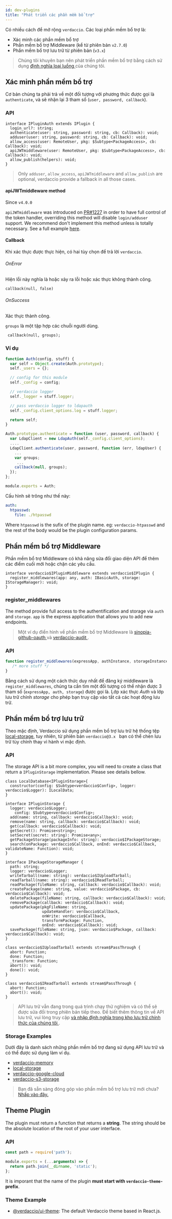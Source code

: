 ```yaml
---
id: dev-plugins
title: "Phát triển các phần mềm bổ trợ"
---
```


Có nhiều cách để mở rộng `verdaccio`. Các loại phần mềm bổ trợ là:

* Xác minh các phần mềm bổ trợ
* Phần mềm bổ trợ Middleware (kể từ phiên bản `v2.7.0`)
* Phần mềm bổ trợ lưu trữ từ phiên bản (` v3.x `)

> Chúng tôi khuyên bạn nên phát triển phần mềm bổ trợ bằng cách sử dụng [định nghĩa loại luồng ](https://github.com/verdaccio/flow-types) của chúng tôi.

## Xác minh phần mềm bổ trợ

Cơ bản chúng ta phải trả về một đối tượng với phương thức được gọi là `authenticate`, và sẽ nhận lại 3 tham số (`user, password, callback`).

### API

```flow
interface IPluginAuth extends IPlugin {
  login_url?: string;
  authenticate(user: string, password: string, cb: Callback): void;
  adduser(user: string, password: string, cb: Callback): void;
  allow_access(user: RemoteUser, pkg: $Subtype<PackageAccess>, cb: Callback): void;
  apiJWTmiddleware(user: RemoteUser, pkg: $Subtype<PackageAccess>, cb: Callback): void;
  allow_publish(helpers): void;
}
```

> Only `adduser`, `allow_access`, `apiJWTmiddleware` and `allow_publish` are optional, verdaccio provide a fallback in all those cases.

#### apiJWTmiddleware method

Since `v4.0.0`

`apiJWTmiddleware` was introduced on [PR#1227](https://github.com/verdaccio/verdaccio/pull/1227) in order to have full control of the token handler, overriding this method will disable `login/adduser` support. We recommend don't implement this method unless is totally necessary. See a full example [here](https://github.com/verdaccio/verdaccio/pull/1227#issuecomment-463235068).

#### Callback

Khi xác thực được thực hiện, có hai tùy chọn để trả lời `verdaccio`.

###### OnError

Hiện lỗi này nghĩa là hoặc xảy ra lỗi hoặc xác thực không thành công.

```flow
callback(null, false)
```

###### OnSuccess

Xác thực thành công.

`groups` là một tập hợp các chuỗi người dùng.

     callback(null, groups);
    

### Ví dụ

```javascript
function Auth(config, stuff) {
  var self = Object.create(Auth.prototype);
  self._users = {};

  // config for this module
  self._config = config;

  // verdaccio logger
  self._logger = stuff.logger;

  // pass verdaccio logger to ldapauth
  self._config.client_options.log = stuff.logger;

  return self;
}

Auth.prototype.authenticate = function (user, password, callback) {
  var LdapClient = new LdapAuth(self._config.client_options);
  ....
  LdapClient.authenticate(user, password, function (err, ldapUser) {
    ...
    var groups;
     ...
    callback(null, groups);
  });
};

module.exports = Auth;
```

Cấu hình sẽ trông như thế này:

```yaml
auth:
  htpasswd:
    file: ./htpasswd
```

Where `htpasswd` is the sufix of the plugin name. eg: `verdaccio-htpasswd` and the rest of the body would be the plugin configuration params.

## Phần mềm bổ trợ Middleware

Phần mềm bổ trợ Middleware có khả năng sửa đổi giao diện API để thêm các điểm cuối mới hoặc chặn các yêu cầu.

```flow
interface verdaccio$IPluginMiddleware extends verdaccio$IPlugin {
  register_middlewares(app: any, auth: IBasicAuth, storage: IStorageManager): void;
}
```

### register_middlewares

The method provide full access to the authentification and storage via `auth` and `storage`. `app` is the express application that allows you to add new endpoints.

> Một ví dụ điển hình về phần mềm bổ trợ Middleware là [ sinopia-github-oauth ](https://github.com/soundtrackyourbrand/sinopia-github-oauth) và <a href = "https: // Github.com/verdaccio/verdaccio-audit">verdaccio-audit </a>.

### API

```js
function register_middlewares(expressApp, authInstance, storageInstance) {
   /* more stuff */
}
```

Bằng cách sử dụng một cách thức duy nhất để đăng ký middleware là `register_middlewares`, chúng ta cần tìm một đối tượng có thể nhận được 3 tham số (` expressApp, auth, storage `) được gọi là. Lớp xác thực *Auth* và lớp lưu trữ chính *storage* cho phép bạn truy cập vào tất cả các hoạt động lưu trữ.

## Phần mềm bổ trợ lưu trữ

Theo mặc định, Verdaccio sử dụng phần mềm bổ trợ lưu trữ hệ thống tệp [local-storage](https://github.com/verdaccio/local-storage), tuy nhiên, từ phiên bản `verdaccio@3.x ` bạn có thể chèn lưu trữ tùy chỉnh thay vì hành vi mặc định.

### API

The storage API is a bit more complex, you will need to create a class that return a `IPluginStorage` implementation. Please see details bellow.

```flow
class LocalDatabase<IPluginStorage>{
  constructor(config: $Subtype<verdaccio$Config>, logger: verdaccio$Logger): ILocalData;
}

interface IPluginStorage {
  logger: verdaccio$Logger;
    config: $Subtype<verdaccio$Config>;
  add(name: string, callback: verdaccio$Callback): void;
  remove(name: string, callback: verdaccio$Callback): void;
  get(callback: verdaccio$Callback): void;
  getSecret(): Promise<string>;
  setSecret(secret: string): Promise<any>;
  getPackageStorage(packageInfo: string): verdaccio$IPackageStorage;
  search(onPackage: verdaccio$Callback, onEnd: verdaccio$Callback, validateName: Function): void;
}

interface IPackageStorageManager {
  path: string;
  logger: verdaccio$Logger;
  writeTarball(name: string): verdaccio$IUploadTarball;
  readTarball(name: string): verdaccio$IReadTarball;
  readPackage(fileName: string, callback: verdaccio$Callback): void;
  createPackage(name: string, value: verdaccio$Package, cb: verdaccio$Callback): void;
  deletePackage(fileName: string, callback: verdaccio$Callback): void;
  removePackage(callback: verdaccio$Callback): void;
  updatePackage(pkgFileName: string,
                updateHandler: verdaccio$Callback,
                onWrite: verdaccio$Callback,
                transformPackage: Function,
                onEnd: verdaccio$Callback): void;
  savePackage(fileName: string, json: verdaccio$Package, callback: verdaccio$Callback): void;
}

class verdaccio$IUploadTarball extends stream$PassThrough {
  abort: Function;
  done: Function;
  _transform: Function;
  abort(): void;
  done(): void;
}

class verdaccio$IReadTarball extends stream$PassThrough {
  abort: Function;
  abort(): void;
}
```

> API lưu trữ vẫn đang trong quá trình chạy thử nghiệm và có thể sẽ được sửa đổi trong phiên bản tiếp theo. Để biết thêm thông tin về API lưu trữ, vui lòng truy cập [ và nhập định nghĩa trong kho lưu trữ chính thức của chúng tôi ](https://github.com/verdaccio/flow-types).

### Storage Examples

Dưới đây là danh sách những phần mềm bổ trợ đang sử dụng API lưu trữ và có thể được sử dụng làm ví dụ.

* [verdaccio-memory](https://github.com/verdaccio/verdaccio-memory)
* [local-storage](https://github.com/verdaccio/local-storage)
* [verdaccio-google-cloud](https://github.com/verdaccio/verdaccio-google-cloud)
* [verdaccio-s3-storage](https://github.com/Remitly/verdaccio-s3-storage/tree/s3)

> Bạn đã sẵn sàng đóng góp vào phần mềm bổ trợ lưu trữ mới chưa? [Nhấp vào đây.](https://github.com/verdaccio/verdaccio/issues/103#issuecomment-357478295)

## Theme Plugin

The plugin must return a function that returns a **string**. The string should be the absolute location of the root of your user interface.

### API

```javascript
const path = require('path');

module.exports = (...arguments) => {
  return path.join(__dirname, 'static');
};
```

It is imporant that the name of the plugin **must start with `verdaccio-theme-` prefix**.

### Theme Example

* [@verdaccio/ui-theme](https://github.com/verdaccio/ui): The default Verdaccio theme based in React.js.